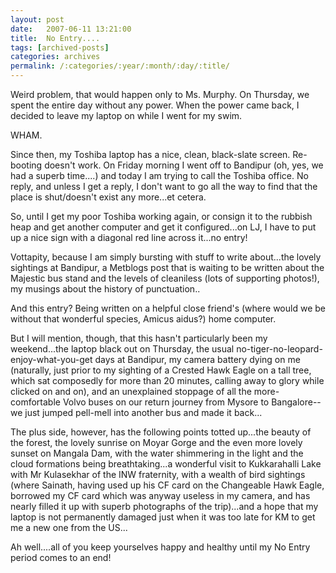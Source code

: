 ```yaml
---
layout: post
date:	2007-06-11 13:21:00
title:  No Entry....
tags: [archived-posts]
categories: archives
permalink: /:categories/:year/:month/:day/:title/
---
```

Weird problem, that would happen only to Ms. Murphy. On Thursday, we spent the entire day without any power. When the power came back, I decided to leave my laptop on while I went for my swim.

WHAM.

Since then, my Toshiba laptop has a nice, clean, black-slate screen. Re-booting doesn't work. On Friday morning I went off to Bandipur (oh, yes, we had a superb time....) and today I am trying to call the Toshiba office. No reply, and unless I get a reply, I don't want to go all the way to find that the place is shut/doesn't exist any more...et cetera.

So, until I get my poor Toshiba working again, or consign it to the rubbish heap and get another computer and get it configured...on LJ, I have to put up a nice sign with a diagonal red line across it...no entry!

Vottapity, because I am simply bursting with stuff to write about...the lovely sightings at Bandipur, a Metblogs post that is waiting to be written about the Majestic bus stand and the levels of cleaniless (lots of supporting photos!), my musings about the history of punctuation..

And this entry? Being written on a helpful close friend's (where would we be without that wonderful species, Amicus aidus?) home computer.

But I will mention, though, that this hasn't particularly been my weekend...the laptop black out on Thursday, the usual no-tiger-no-leopard-enjoy-what-you-get days at Bandipur, my camera battery dying on me (naturally, just prior to my sighting of a Crested Hawk Eagle on a tall tree, which sat composedly for more than 20 minutes, calling away to glory while <LJ user="sainath"> clicked on and on), and an unexplained stoppage of all the more-comfortable Volvo buses on our return journey from Mysore to Bangalore-- we just jumped pell-mell into another bus and made it back...

The plus side, however, has the following points totted up...the beauty of the forest, the lovely sunrise on Moyar Gorge and the even more lovely sunset on Mangala Dam, with the water shimmering in the light and the cloud formations being breathtaking...a wonderful visit to Kukkarahalli Lake with Mr Kulasekhar of the INW fraternity, with a wealth of bird sightings (where Sainath, having used up his CF card on the Changeable Hawk Eagle,  borrowed my CF card which was anyway useless in my camera, and has nearly filled it up with superb photographs of the trip)...and a hope that my laptop is not permanently damaged just when it was too late for KM to get me a new one from the US...

Ah well....all of you keep yourselves happy and healthy until my No Entry period comes to an end!
